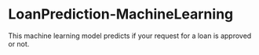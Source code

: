 # LoanPrediction-MachineLearning
This machine learning model predicts if your request for a loan is approved or not.
